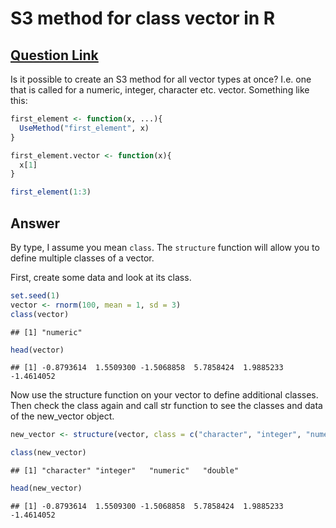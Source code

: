 S3 method for class vector in R
================

[Question Link](https://stackoverflow.com/questions/45521273/s3-method-for-class-vector-in-r)
---------------------------------------------------------------------------------------------

Is it possible to create an S3 method for all vector types at once? I.e. one that is called for a numeric, integer, character etc. vector. Something like this:

``` r
first_element <- function(x, ...){
  UseMethod("first_element", x)
}

first_element.vector <- function(x){
  x[1]
}

first_element(1:3)
```

Answer
------

By type, I assume you mean `class`. The `structure` function will allow you to define multiple classes of a vector.

First, create some data and look at its class.

``` r
set.seed(1)
vector <- rnorm(100, mean = 1, sd = 3)
class(vector)
```

    ## [1] "numeric"

``` r
head(vector)
```

    ## [1] -0.8793614  1.5509300 -1.5068858  5.7858424  1.9885233 -1.4614052

Now use the structure function on your vector to define additional classes. Then check the class again and call str function to see the classes and data of the new\_vector object.

``` r
new_vector <- structure(vector, class = c("character", "integer", "numeric", "double"))

class(new_vector)
```

    ## [1] "character" "integer"   "numeric"   "double"

``` r
head(new_vector)
```

    ## [1] -0.8793614  1.5509300 -1.5068858  5.7858424  1.9885233 -1.4614052
